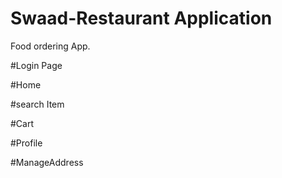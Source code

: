 # Swaad-Restaurant Application
 Food ordering App.

#Login Page
 
#Home

#search Item 

#Cart


#Profile

#ManageAddress
